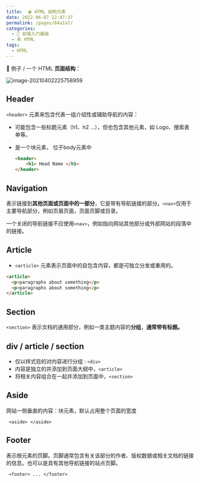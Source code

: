 ```yaml
---
title:  🫕 HTML 结构元素
date: 2022-06-07 22:47:37
permalink: /pages/64a1a7/
categories:
  - 🚶 前端入门基础
  - 🕸 HTML
tags:
  - HTML
---
```

🌰 例子 / 一个 HTML **页面结构**：

![image-20210402225758959](https://cdn.jsdelivr.net/gh/simon1uo/image-flow@master/image/EGVR9A.png)



## Header

`<header>` 元素来包含代表一组介绍性或辅助导航的内容：

+   可能包含一些标题元素（h1、h2 ...），但也包含其他元素，如 Logo、搜索表单等。

+   是一个块元素， 位于body元素中

    ```html
    <header>
    	<h1> Head Name </h1>
    </header>
    ```

    

## Navigation

表示链接到**其他页面或页面中的一部分**，它是带有导航链接的部分。`<nav>`仅用于主要导航部分，例如页眉页面，页面页脚或目录。

一个关闭的导航链接不应使用`<nav>`，例如指向网站其他部分或外部网站的段落中的链接。



## Article

+   `<article>` 元素表示页面中的自包含内容，都是可独立分发或重用的。

```html
<article>
  <p>paragraphs about something</p>
  <p>paragraphs about something</p>
</article>
```



## Section

`<section>` 表示文档的通用部分，例如一类主题内容的**分组**，**通常带有标题。**



## div / article / section

+   仅以样式目的对内容进行分组 : ``<div>``
+   内容是独立的并添加到页面大纲中，``<article>``
+   将相关内容组合在一起并添加到页面中，``<section>``



## Aside

网站一侧垂直的内容：块元素，默认占用整个页面的宽度

` <aside> </aside>`



## Footer

表示根元素的页脚。页脚通常包含有关该部分的作者、版权数据或相关文档的链接的信息。也可以是具有其他导航链接的站点页脚。

`` <footer> ... </footer>``

